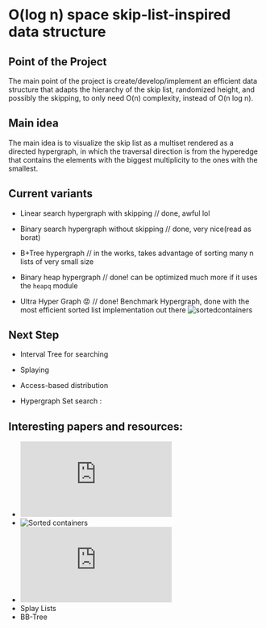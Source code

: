 # O(log n) space skip-list-inspired data structure

## Point of the Project

The main point of the project is create/develop/implement an efficient data structure that adapts the hierarchy of the skip list, randomized height, and possibly the skipping, to only need O(n) complexity, instead of O(n log n).

## Main idea

The main idea is to visualize the skip list as a multiset rendered as a directed hypergraph, in which the traversal direction is from the hyperedge that contains the elements with the biggest multiplicity to the ones with the smallest.

## Current variants

* Linear search hypergraph with skipping // done, awful lol

* Binary search hypergraph without skipping // done, very nice(read as borat)

* B+Tree hypergraph // in the works, takes advantage of sorting many n lists of very small size

* Binary heap hypergraph // done! can be optimized much more if it uses the `heapq` module

* Ultra Hyper Graph 😡 // done! Benchmark Hypergraph, done with the most efficient sorted list implementation out there ![sortedcontainers](http://www.grantjenks.com/docs/sortedcontainers/)

## Next Step

* Interval Tree for searching

* Splaying

* Access-based distribution

* Hypergraph Set search : 

## Interesting papers and resources:

* ![Hypergraph coverage with ant colony optimization](https://blizzard.cs.uwaterloo.ca/~apat/projects/ACO-Hypergraph.pdf?fbclid=IwAR2VaxtnG11zyXvQsfvs5GmV_a7PwHPjvd86S2TorQJVyAf5JPdi8bHd3tY)
* ![Sorted containers](http://www.grantjenks.com/docs/sortedcontainers/)
* ![Higher-Dimensional models of networks](https://arxiv.org/pdf/0909.4314v1.pdf)
* Splay Lists
* BB-Tree